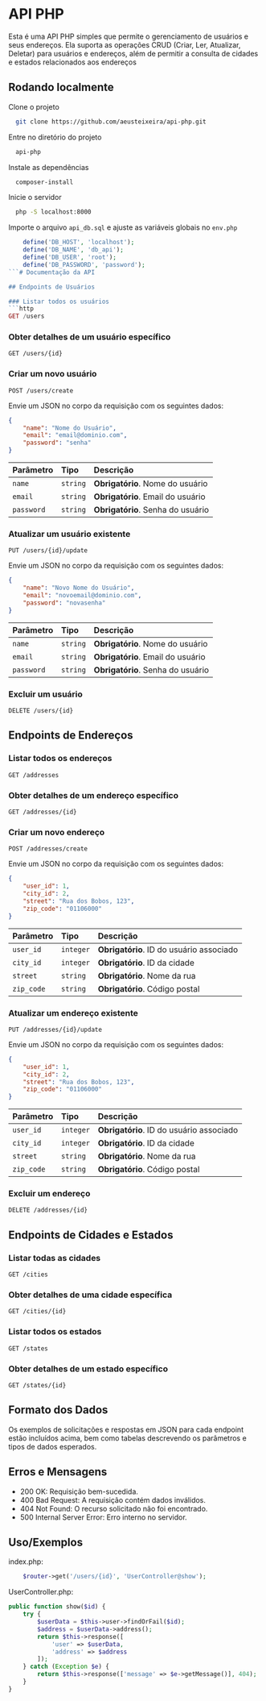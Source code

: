 
# API PHP

Esta é uma API PHP simples que permite o gerenciamento de usuários e seus endereços. Ela suporta as operações CRUD (Criar, Ler, Atualizar, Deletar) para usuários e endereços, além de permitir a consulta de cidades e estados relacionados aos endereços


## Rodando localmente

Clone o projeto

```bash
  git clone https://github.com/aeusteixeira/api-php.git
```

Entre no diretório do projeto

```bash
  api-php
```

Instale as dependências

```bash
  composer-install
```

Inicie o servidor

```bash
  php -S localhost:8000
```

Importe o arquivo `api_db.sql` e ajuste as variáveis globais no `env.php`

```php
    define('DB_HOST', 'localhost');
    define('DB_NAME', 'db_api');
    define('DB_USER', 'root');
    define('DB_PASSWORD', 'password');
```# Documentação da API

## Endpoints de Usuários

### Listar todos os usuários
```http
GET /users
```

### Obter detalhes de um usuário específico
```http
GET /users/{id}
```

### Criar um novo usuário
```http
POST /users/create
```
Envie um JSON no corpo da requisição com os seguintes dados:

```json
{
    "name": "Nome do Usuário",
    "email": "email@dominio.com",
    "password": "senha"
}
```

| Parâmetro | Tipo | Descrição |
| :--- | :--- | :--- |
| `name` | `string` | **Obrigatório**. Nome do usuário |
| `email` | `string` | **Obrigatório**. Email do usuário |
| `password` | `string` | **Obrigatório**. Senha do usuário |

### Atualizar um usuário existente
```http
PUT /users/{id}/update
```
Envie um JSON no corpo da requisição com os seguintes dados:

```json
{
    "name": "Novo Nome do Usuário",
    "email": "novoemail@dominio.com",
    "password": "novasenha"
}
```

| Parâmetro | Tipo | Descrição |
| :--- | :--- | :--- |
| `name` | `string` | **Obrigatório**. Nome do usuário |
| `email` | `string` | **Obrigatório**. Email do usuário |
| `password` | `string` | **Obrigatório**. Senha do usuário |

### Excluir um usuário
```http
DELETE /users/{id}
```

## Endpoints de Endereços

### Listar todos os endereços
```http
GET /addresses
```

### Obter detalhes de um endereço específico
```http
GET /addresses/{id}
```

### Criar um novo endereço
```http
POST /addresses/create
```
Envie um JSON no corpo da requisição com os seguintes dados:

```json
{
    "user_id": 1,
    "city_id": 2,
    "street": "Rua dos Bobos, 123",
    "zip_code": "01106000"
}
```

| Parâmetro | Tipo | Descrição |
| :--- | :--- | :--- |
| `user_id` | `integer` | **Obrigatório**. ID do usuário associado |
| `city_id` | `integer` | **Obrigatório**. ID da cidade |
| `street` | `string` | **Obrigatório**. Nome da rua |
| `zip_code` | `string` | **Obrigatório**. Código postal |

### Atualizar um endereço existente
```http
PUT /addresses/{id}/update
```
Envie um JSON no corpo da requisição com os seguintes dados:

```json
{
    "user_id": 1,
    "city_id": 2,
    "street": "Rua dos Bobos, 123",
    "zip_code": "01106000"
}
```

| Parâmetro | Tipo | Descrição |
| :--- | :--- | :--- |
| `user_id` | `integer` | **Obrigatório**. ID do usuário associado |
| `city_id` | `integer` | **Obrigatório**. ID da cidade |
| `street` | `string` | **Obrigatório**. Nome da rua |
| `zip_code` | `string` | **Obrigatório**. Código postal |

### Excluir um endereço
```http
DELETE /addresses/{id}
```

## Endpoints de Cidades e Estados

### Listar todas as cidades
```http
GET /cities
```

### Obter detalhes de uma cidade específica
```http
GET /cities/{id}
```

### Listar todos os estados
```http
GET /states
```

### Obter detalhes de um estado específico
```http
GET /states/{id}
```

## Formato dos Dados
Os exemplos de solicitações e respostas em JSON para cada endpoint estão incluídos acima, bem como tabelas descrevendo os parâmetros e tipos de dados esperados. 

## Erros e Mensagens
- 200 OK: Requisição bem-sucedida.
- 400 Bad Request: A requisição contém dados inválidos.
- 404 Not Found: O recurso solicitado não foi encontrado.
- 500 Internal Server Error: Erro interno no servidor.
## Uso/Exemplos

index.php:
```php
    $router->get('/users/{id}', 'UserController@show');
```
UserController.php:
```php
public function show($id) {
    try {
        $userData = $this->user->findOrFail($id);
        $address = $userData->address();
        return $this->response([
            'user' => $userData,
            'address' => $address
        ]);
    } catch (Exception $e) {
        return $this->response(['message' => $e->getMessage()], 404);
    }
}
```